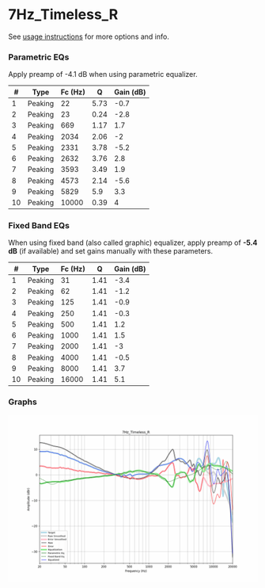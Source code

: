 # 7Hz_Timeless_R
See [usage instructions](https://github.com/jaakkopasanen/AutoEq#usage) for more options and info.

### Parametric EQs
Apply preamp of -4.1 dB when using parametric equalizer.

|   # | Type    |   Fc (Hz) |    Q |   Gain (dB) |
|-----|---------|-----------|------|-------------|
|   1 | Peaking |        22 | 5.73 |        -0.7 |
|   2 | Peaking |        23 | 0.24 |        -2.8 |
|   3 | Peaking |       669 | 1.17 |         1.7 |
|   4 | Peaking |      2034 | 2.06 |        -2   |
|   5 | Peaking |      2331 | 3.78 |        -5.2 |
|   6 | Peaking |      2632 | 3.76 |         2.8 |
|   7 | Peaking |      3593 | 3.49 |         1.9 |
|   8 | Peaking |      4573 | 2.14 |        -5.6 |
|   9 | Peaking |      5829 | 5.9  |         3.3 |
|  10 | Peaking |     10000 | 0.39 |         4   |

### Fixed Band EQs
When using fixed band (also called graphic) equalizer, apply preamp of **-5.4 dB** (if available) and set gains manually with these parameters.

|   # | Type    |   Fc (Hz) |    Q |   Gain (dB) |
|-----|---------|-----------|------|-------------|
|   1 | Peaking |        31 | 1.41 |        -3.4 |
|   2 | Peaking |        62 | 1.41 |        -1.2 |
|   3 | Peaking |       125 | 1.41 |        -0.9 |
|   4 | Peaking |       250 | 1.41 |        -0.3 |
|   5 | Peaking |       500 | 1.41 |         1.2 |
|   6 | Peaking |      1000 | 1.41 |         1.5 |
|   7 | Peaking |      2000 | 1.41 |        -3   |
|   8 | Peaking |      4000 | 1.41 |        -0.5 |
|   9 | Peaking |      8000 | 1.41 |         3.7 |
|  10 | Peaking |     16000 | 1.41 |         5.1 |

### Graphs
![](./7Hz_Timeless_R.png)
